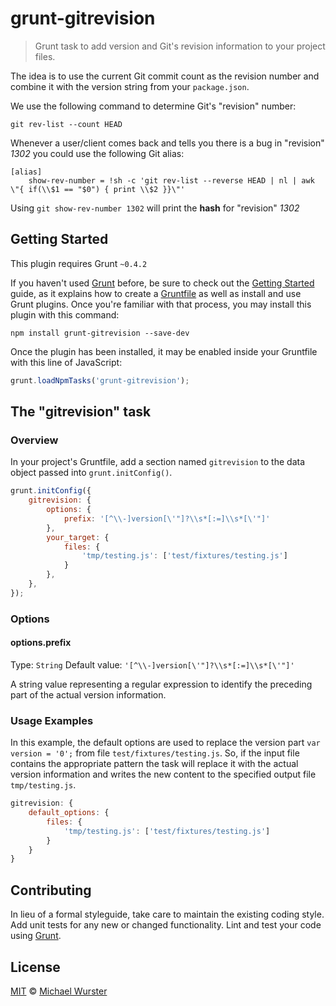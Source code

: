 # grunt-gitrevision

> Grunt task to add version and Git's revision information to your project files.

The idea is to use the current Git commit count as the revision number and combine it with the version string from your `package.json`.

We use the following command to determine Git's "revision" number:

```shell
git rev-list --count HEAD
```

Whenever a user/client comes back and tells you there is a bug in "revision" _1302_ you could use the following Git alias:

```
[alias]
    show-rev-number = !sh -c 'git rev-list --reverse HEAD | nl | awk \"{ if(\\$1 == "$0") { print \\$2 }}\"'
```

Using `git show-rev-number 1302` will print the **hash** for "revision" _1302_

## Getting Started

This plugin requires Grunt `~0.4.2`

If you haven't used [Grunt](http://gruntjs.com/) before, be sure to check out the [Getting Started](http://gruntjs.com/getting-started) guide, as it explains how to create a [Gruntfile](http://gruntjs.com/sample-gruntfile) as well as install and use Grunt plugins. Once you're familiar with that process, you may install this plugin with this command:

```shell
npm install grunt-gitrevision --save-dev
```

Once the plugin has been installed, it may be enabled inside your Gruntfile with this line of JavaScript:

```js
grunt.loadNpmTasks('grunt-gitrevision');
```

## The "gitrevision" task

### Overview

In your project's Gruntfile, add a section named `gitrevision` to the data object passed into `grunt.initConfig()`.

```js
grunt.initConfig({
    gitrevision: {
        options: {
            prefix: '[^\\-]version[\'"]?\\s*[:=]\\s*[\'"]'
        },
        your_target: {
            files: {
                'tmp/testing.js': ['test/fixtures/testing.js']
            }
        },
    },
});
```

### Options

#### options.prefix
Type: `String`
Default value: `'[^\\-]version[\'"]?\\s*[:=]\\s*[\'"]'`

A string value representing a regular expression to identify the preceding part of the actual version information.

### Usage Examples

In this example, the default options are used to replace the version part `var version = '0';` from file `test/fixtures/testing.js`. So, if the input file contains the appropriate pattern the task will replace it with the actual version information and writes the new content to the specified output file `tmp/testing.js`.

```js
gitrevision: {
    default_options: {
        files: {
            'tmp/testing.js': ['test/fixtures/testing.js']
        }
    }
}
```

## Contributing

In lieu of a formal styleguide, take care to maintain the existing coding style. Add unit tests for any new or changed functionality. Lint and test your code using [Grunt](http://gruntjs.com/).

## License

[MIT](http://opensource.org/licenses/MIT) © [Michael Wurster](http://miwurster.com)
